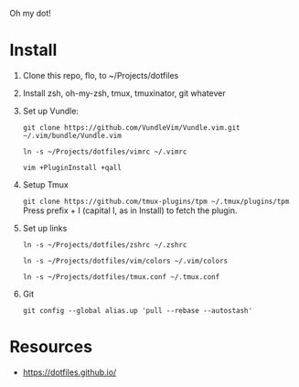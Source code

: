 Oh my dot!

# Install

1. Clone this repo, flo, to ~/Projects/dotfiles

2. Install zsh, oh-my-zsh, tmux, tmuxinator, git whatever

3. Set up Vundle:

   `git clone https://github.com/VundleVim/Vundle.vim.git
   ~/.vim/bundle/Vundle.vim`

   `ln -s ~/Projects/dotfiles/vimrc ~/.vimrc`

   `vim +PluginInstall +qall`

4. Setup Tmux

   `git clone https://github.com/tmux-plugins/tpm ~/.tmux/plugins/tpm` Press
   prefix + I (capital I, as in Install) to fetch the plugin.

5. Set up links

   `ln -s ~/Projects/dotfiles/zshrc ~/.zshrc`

   `ln -s ~/Projects/dotfiles/vim/colors ~/.vim/colors`

   `ln -s ~/Projects/dotfiles/tmux.conf ~/.tmux.conf`

6. Git

   `git config --global alias.up 'pull --rebase --autostash'`

# Resources

* https://dotfiles.github.io/
